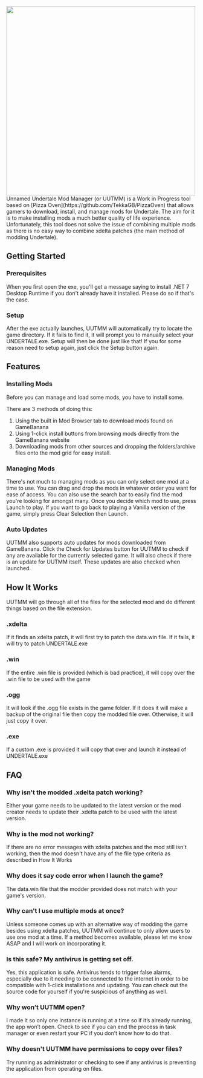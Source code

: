 <img src="https://media.discordapp.net/attachments/796396777090711635/1088971726676828300/PizzaOvenPreview.png?width=1074&height=604" width="500">
Unnamed Undertale Mod Manager (or UUTMM) is a Work in Progress tool based on [Pizza Oven](https://github.com/TekkaGB/PizzaOven) that allows gamers to download, install, and manage mods for Undertale. The aim for it is to make installing mods a much better quality of life experience. Unfortunately, this tool does not solve the issue of combining multiple mods as there is no easy way to combine xdelta patches (the main method of modding Undertale).

## Getting Started
### Prerequisites
When you first open the exe, you'll get a message saying to install .NET 7 Desktop Runtime if you don't already have it installed. Please do so if that's the case.

### Setup
After the exe actually launches, UUTMM will automatically try to locate the game directory. If it fails to find it, it will prompt you to manually select your UNDERTALE.exe. Setup will then be done just like that! If you for some reason need to setup again, just click the Setup button again.

## Features
### Installing Mods
Before you can manage and load some mods, you have to install some.

There are 3 methods of doing this:
1. Using the built in Mod Browser tab to download mods found on GameBanana
2. Using 1-click install buttons from browsing mods directly from the GameBanana website
3. Downloading mods from other sources and dropping the folders/archive files onto the mod grid for easy install.

### Managing Mods
There's not much to managing mods as you can only select one mod at a time to use. You can drag and drop the mods in whatever order you want for ease of access. You can also use the search bar to easily find the mod you're looking for amongst many. Once you decide which mod to use, press Launch to play. If you want to go back to playing a Vanilla version of the game, simply press Clear Selection then Launch.

### Auto Updates
UUTMM also supports auto updates for mods downloaded from GameBanana. Click the Check for Updates button for UUTMM to check if any are available for the currently selected game. It will also check if there is an update for UUTMM itself. These updates are also checked when launched.

## How It Works
UUTMM will go through all of the files for the selected mod and do different things based on the file extension. 

### .xdelta
If it finds an xdelta patch, it will first try to patch the data.win file. If it fails, it will try to patch UNDERTALE.exe

### .win
If the entire .win file is provided (which is bad practice), it will copy over the .win file to be used with the game

### .ogg
It will look if the .ogg file exists in the game folder. If it does it will make a backup of the original file then copy the modded file over. Otherwise, it will just copy it over.

### .exe
If a custom .exe is provided it will copy that over and launch it instead of UNDERTALE.exe

## FAQ
### Why isn't the modded .xdelta patch working?
Either your game needs to be updated to the latest version or the mod creator needs to update their .xdelta patch to be used with the latest version.

### Why is the mod not working?
If there are no error messages with xdelta patches and the mod still isn't working, then the mod doesn't have any of the file type criteria as described in How It Works

### Why does it say code error when I launch the game?
The data.win file that the modder provided does not match with your game's version.

### Why can't I use multiple mods at once?
Unless someone comes up with an alternative way of modding the game besides using xdelta patches, UUTMM will continue to only allow users to use one mod at a time. If a method becomes available, please let me know ASAP and I will work on incorporating it.

### Is this safe? My antivirus is getting set off.
Yes, this application is safe. Antivirus tends to trigger false alarms, especially due to it needing to be connected to the internet in order to be compatible with 1-click installations and updating. You can check out the source code for yourself if you're suspicious of anything as well.

### Why won’t UUTMM open?
I made it so only one instance is running at a time so if it’s already running, the app won’t open. Check to see if you can end the process in task manager or even restart your PC if you don’t know how to do that. 

### Why doesn't UUTMM have permissions to copy over files?
Try running as administrator or checking to see if any antivirus is preventing the application from operating on files.
